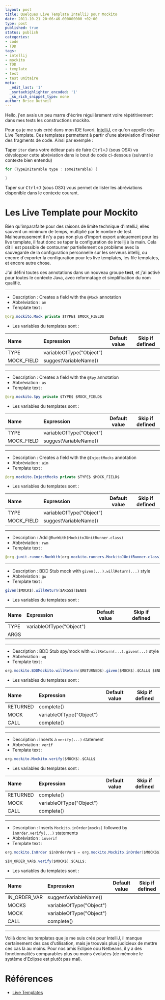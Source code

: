 ```yaml
---
layout: post
title: Quelques Live Template IntelliJ pour Mockito
date: 2011-10-21 20:06:46.000000000 +02:00
type: post
published: true
status: publish
categories:
- code
- TDD
tags:
- intellij
- mockito
- TDD
- template
- test
- test unitaire
meta:
  _edit_last: '1'
  _syntaxhighlighter_encoded: '1'
  _su_rich_snippet_type: none
author: Brice Dutheil
---
```

Hello, j'en avais un peu marre d'écrire régulièrement voire répétitivement dans mes tests les constructions mockito.

Pour ça je me suis créé dans mon IDE favori, [IntelliJ](http://www.jetbrains.com/idea/), ce qu'on appelle des Live Template. Ces templates permettent à partir d'une abréviation d'insérer des fragments de code. Ainsi par exemple :

Taper `iter` dans votre éditeur puis de faire <kbd>Ctrl+J</kbd> (sous OSX) va développer cette abréviation dans le bout de code ci-dessous (suivant le contexte bien entendu)

```java
for (TypeInIterable type : someIterable) {

}
```

Taper sur <kbd>Ctrl+J</kbd> (sous OSX) vous permet de lister les abréviations disponible dans le contexte courant.

# Les Live Template pour Mockito

Bien qu'imparafaite pour des raisons de limite technique d'IntelliJ, elles sauvent un minimum de temps, multiplié par le nombre de test. Malheureusement il n'y a pas non plus d'import export uniquement pour les live template, il faut donc se taper la configuration de intellij à la main. Cela dit il est possible de contourner partiellement ce problème avec la sauvegarde de la configuration personnelle sur les serveurs intellij, ou encore d'exporter la configuration pour les live templates, les file templates, et encore autre chose.

J'ai défini toutes ces annotations dans un nouveau groupe **test**, et j'ai activé pour toutes le contexte Java, avec reformatage et simplification du nom qualifié.

------------------------------------
* Description : Creates a field with the `@Mock` annotation
* Abbréviation : `am`
* Template text :

```java
@org.mockito.Mock private $TYPE$ $MOCK_FIELD$
```

* Les variables du templates sont :

<div class="table-wrapper" markdown="block">

| Name | Expression | Default value | Skip if defined |
| :--- | :--- | --- | --- |
| TYPE | variableOfType("Object") | | |
| MOCK_FIELD | suggestVariableName() | | |

</div>

------------------------------------
* Description : Creates a field with the `@Spy` annotation
* Abbréviation : `as`
* Template text :

```java
@org.mockito.Spy private $TYPE$ $MOCK_FIELD$
```

* Les variables du templates sont :

<div class="table-wrapper" markdown="block">

| Name | Expression | Default value | Skip if defined |
| :--- | :--- | --- | --- |
| TYPE | variableOfType("Object") | | |
| MOCK_FIELD | suggestVariableName() | | |

</div>


------------------------------------
* Description : Creates a field with the `@InjectMocks` annotation
* Abbréviation : `aim`
* Template text :

```java
@org.mockito.InjectMocks private $TYPE$ $MOCK_FIELD$
```

* Les variables du templates sont :

<div class="table-wrapper" markdown="block">

| Name | Expression | Default value | Skip if defined |
| :--- | :--- | --- | --- |
| TYPE | variableOfType("Object") | | |
| MOCK_FIELD | suggestVariableName() | | |

</div>


------------------------------------
* Description : Add `@RunWith(MockitoJUnitRunner.class)`
* Abbréviation : `rwm`
* Template text :

```java
@org.junit.runner.RunWith(org.mockito.runners.MockitoJUnitRunner.class)
```

------------------------------------
* Description : BDD Stub mock with `given(...).willReturn(...)` style
* Abbréviation : `gw`
* Template text :

```java
given($MOCK$).willReturn($ARGS$)$END$
```

* Les variables du templates sont :

<div class="table-wrapper" markdown="block">

| Name | Expression | Default value | Skip if defined |
| :--- | :--- | --- | --- |
| TYPE | variableOfType("Object") | | |
| ARGS | | | |

</div>


------------------------------------
* Description : BDD Stub spy/mock with `willReturn(...).given(...)` style
* Abbréviation : `wg`
* Template text :

```java
org.mockito.BDDMockito.willReturn($RETURNED$).given($MOCK$).$CALL$ $END$
```

* Les variables du templates sont :

<div class="table-wrapper" markdown="block">

| Name | Expression | Default value | Skip if defined |
| :--- | :--- | --- | --- |
| RETURNED | complete() | | |
| MOCK | variableOfType("Object") | | |
| CALL | complete() | | |

</div>


------------------------------------
* Description : Inserts a `verify(...)` statement
* Abbréviation : `verif`
* Template text :

```java
org.mockito.Mockito.verify($MOCK$).$CALL$
```

* Les variables du templates sont :

<div class="table-wrapper" markdown="block">

| Name | Expression | Default value | Skip if defined |
| :--- | :--- | --- | --- |
| RETURNED | complete() | | |
| MOCK | variableOfType("Object") | | |
| CALL | complete() | | |

</div>


------------------------------------
* Description : Inserts `Mockito.inOrder(mocks)` followed by `inOrder.verify(...)` statements
* Abbréviation : `ioverif`
* Template text :

```java
org.mockito.InOrder $inOrderVar$ = org.mockito.Mockito.inOrder($MOCKS$);

$IN_ORDER_VAR$.verify($MOCK$).$CALL$;
```

* Les variables du templates sont :

<div class="table-wrapper" markdown="block">

| Name | Expression | Default value | Skip if defined |
| :--- | :--- | --- | --- |
| IN_ORDER_VAR | suggestVariableName() | | |
| MOCKS | variableOfType("Object") | | |
| MOCK | variableOfType("Object") | | |
| CALL | complete() | | |

</div>

------------------------------------

Voilà donc les templates que je me suis créé pour IntelliJ, il manque certainement des cas d'utilisation, mais je trouvais plus judicieux de mettre ces cas là au moins. Pour nos amis Eclipse oou Netbeans, il y a des fonctionnalités comparables plus ou moins évoluées (de mémoire le système d'Eclipse est plutôt pas mal).

# Références


* [Live Templates](http://www.jetbrains.com/idea/webhelp/live-templates-2.html)
